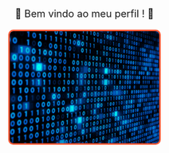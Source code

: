 <p align="center" style="font-size: 20px;">
    🎉 Bem vindo ao meu perfil ! 🎉
</p>

<div align="center">
    <img src="https://github.com/devbueno/devbueno/blob/main/SUV4.gif" 
         width="300px" 
         style="border: 3px solid #ff5733; border-radius: 10px;">
</div>
